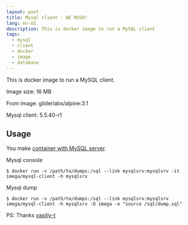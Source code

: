 ```yaml
---
layout: post
title: Mysql client - WE RUSH!
lang: en-US
description: This is docker image to run a MySQL client
tags:
  - mysql
  - client
  - docker
  - image
  - database
---
```


This is docker image to run a MySQL client.

Image size: 16 MB

From image: gliderlabs/alpine:3.1

Mysql client: 5.5.40-r1

<!--more-->

## Usage
You make [container with MySQL server](http://imega.club/2015/04/30/docker-image-mysql).

Mysql console

```
$ docker run -v /path/to/dumps:/sql --link mysqlsrv:mysqlsrv -it imega/mysql-client -h mysqlsrv
```

Mysql dump

```
$ docker run -v /path/to/dumps:/sql --link mysqlsrv:mysqlsrv imega/mysql-client -h mysqlsrv -D imega -e "source /sql/dump.sql"
```
PS: Thanks [vasiliy-t](https://github.com/vasiliy-t)

